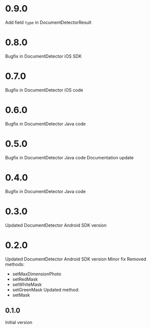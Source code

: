 # 0.9.0
Add field `type` in DocumentDetectorResult
# 0.8.0
Bugfix in DocumentDetector iOS SDK
# 0.7.0
Bugfix in DocumentDetector iOS code
# 0.6.0
Bugfix in DocumentDetector Java code
# 0.5.0
Bugfix in DocumentDetector Java code
Documentation update
# 0.4.0
Bugfix in DocumentDetector Java code
# 0.3.0
Updated DocumentDetector Android SDK version
# 0.2.0
Updated DocumentDetector Android SDK version
Minor fix
Removed methods:
- setMaxDimensionPhoto
- setRedMask
- setWhiteMask
- setGreenMask
Updated method:
- setMask
## 0.1.0
Initial version
